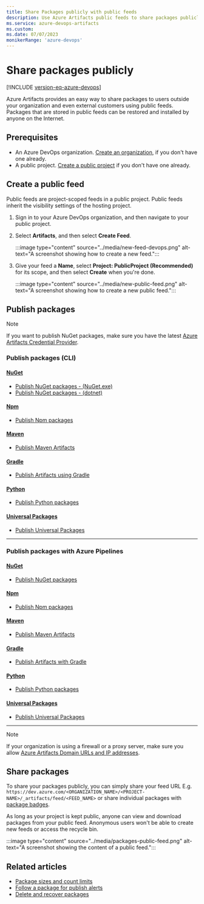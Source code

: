 ```yaml
---
title: Share Packages publicly with public feeds
description: Use Azure Artifacts public feeds to share packages publicly.
ms.service: azure-devops-artifacts
ms.custom:
ms.date: 07/07/2023
monikerRange: 'azure-devops'
---
```


# Share packages publicly

[!INCLUDE [version-eq-azure-devops](../../includes/version-eq-azure-devops.md)]

Azure Artifacts provides an easy way to share packages to users outside your organization and even external customers using public feeds. Packages that are stored in public feeds can be restored and installed by anyone on the Internet.

## Prerequisites

- An Azure DevOps organization. [Create an organization](../../organizations/accounts/create-organization.md), if you don't have one already.
- A public project. [Create a public project](../../organizations/projects/create-project.md) if you don't have one already.

## Create a public feed

Public feeds are project-scoped feeds in a public project. Public feeds inherit the visibility settings of the hosting project.

1. Sign in to your Azure DevOps organization, and then navigate to your public project.

1. Select **Artifacts**, and then select **Create Feed**.

    :::image type="content" source="../media/new-feed-devops.png" alt-text="A screenshot showing how to create a new feed.":::

1. Give your feed a **Name**, select **Project: PublicProject (Recommended)** for its scope, and then select **Create** when you're done.

    :::image type="content" source="../media/new-public-feed.png" alt-text="A screenshot showing how to create a new public feed.":::

## Publish packages

> [!NOTE]
> If you want to publish NuGet packages, make sure you have the latest [Azure Artifacts Credential Provider](https://github.com/microsoft/artifacts-credprovider#azure-artifacts-credential-provider).

### Publish packages (CLI)

#### [NuGet](#tab/nuget)

- [Publish NuGet packages - (NuGet.exe)](../nuget/publish.md#publish-packages)
- [Publish NuGet packages - (dotnet)](../nuget/dotnet-exe.md#publish-packages)

#### [Npm](#tab/npm)

- [Publish Npm packages](../npm/publish.md)

#### [Maven](#tab/maven)

- [Publish Maven Artifacts](../get-started-maven.md#publish-packages)

#### [Gradle](#tab/gradle)

- [Publish Artifacts using Gradle](../maven/publish-with-gradle.md)

#### [Python](#tab/python)

- [Publish Python packages](../quickstarts/python-cli.md#publish-python-packages)

#### [Universal Packages](#tab/universalpackages)

- [Publish Universal Packages](../quickstarts/universal-packages.md#publish-universal-packages)

- - -

### Publish packages with Azure Pipelines

#### [NuGet](#tab/nuget)

- [Publish NuGet packages](../../pipelines/artifacts/nuget.md#publish-packages-to-internal-feeds)

#### [Npm](#tab/npm)

- [Publish Npm packages](../../pipelines/artifacts/npm.md#publish-to-azure-artifacts-feeds)

#### [Maven](#tab/maven)

- [Publish Maven Artifacts](../../pipelines/artifacts/publish-maven-artifacts.md)

#### [Gradle](#tab/gradle)

- [Publish Artifacts with Gradle](../../pipelines/artifacts/pull-package-gradle.md)

#### [Python](#tab/python)

- [Publish Python packages](../../pipelines/artifacts/pypi.md#publish-python-packages-to-an-azure-artifacts-feed)

#### [Universal Packages](#tab/universalpackages)

- [Publish Universal Packages](../../pipelines/artifacts/universal-packages.md#publish-a-universal-package)

- - -

> [!NOTE]
> If your organization is using a firewall or a proxy server, make sure you allow [Azure Artifacts Domain URLs and IP addresses](../../organizations/security/allow-list-ip-url.md#azure-artifacts).

## Share packages

To share your packages publicly, you can simply share your feed URL E.g. `https://dev.azure.com/<ORGANIZATION_NAME>/<PROJECT-NAME>/_artifacts/feed/<FEED_NAME>` or share individual packages with [package badges](../package-badges.md).

As long as your project is kept public, anyone can view and download packages from your public feed. Anonymous users won't be able to create new feeds or access the recycle bin.

:::image type="content" source="../media/packages-public-feed.png" alt-text="A screenshot showing the content of a public feed.":::

## Related articles

- [Package sizes and count limits](../reference/limits.md)
- [Follow a package for publish alerts](../how-to/follow-package-notifications.md)
- [Delete and recover packages](../how-to/delete-and-recover-packages.md)
